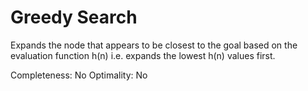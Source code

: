# Greedy Search
Expands the node that appears to be closest to the goal based on the evaluation function h(n) i.e. expands the lowest h(n) values first.

Completeness: No
Optimality: No